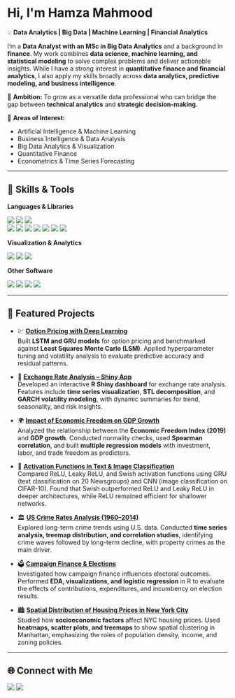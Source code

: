 # Hi, I'm Hamza Mahmood  

💡 **Data Analytics | Big Data | Machine Learning | Financial Analytics**  

I’m a **Data Analyst with an MSc in Big Data Analytics** and a background in **finance**. My work combines **data science, machine learning, and statistical modeling** to solve complex problems and deliver actionable insights. While I have a strong interest in **quantitative finance and financial analytics**, I also apply my skills broadly across **data analytics, predictive modeling, and business intelligence**.  

🎯 **Ambition:** To grow as a versatile data professional who can bridge the gap between **technical analytics** and **strategic decision-making**.  

🚀 **Areas of Interest:**   
- Artificial Intelligence & Machine Learning
- Business Intelligence & Data Analysis  
- Big Data Analytics & Visualization 
- Quantitative Finance    
- Econometrics & Time Series Forecasting  
---

## 🔧 Skills & Tools  

**Languages & Libraries**  
<p align="left">
  <img src="https://img.shields.io/badge/Python-3776AB?style=for-the-badge&logo=python&logoColor=white"/>
  <img src="https://img.shields.io/badge/R-276DC3?style=for-the-badge&logo=r&logoColor=white"/>
  <img src="https://img.shields.io/badge/SQL-4479A1?style=for-the-badge&logo=postgresql&logoColor=white"/>
  <br>
  <img src="https://img.shields.io/badge/Pandas-150458?style=for-the-badge&logo=pandas&logoColor=white"/>
  <img src="https://img.shields.io/badge/NumPy-013243?style=for-the-badge&logo=numpy&logoColor=white"/>
  <img src="https://img.shields.io/badge/Scikit--Learn-F7931E?style=for-the-badge&logo=scikit-learn&logoColor=white"/>
  <img src="https://img.shields.io/badge/TensorFlow-FF6F00?style=for-the-badge&logo=tensorflow&logoColor=white"/>
  <img src="https://img.shields.io/badge/Keras-D00000?style=for-the-badge&logo=keras&logoColor=white"/>
  <img src="https://img.shields.io/badge/PyTorch-EE4C2C?style=for-the-badge&logo=pytorch&logoColor=white"/>
  <img src="https://img.shields.io/badge/XGBoost-EC4D37?style=for-the-badge&logo=xgboost&logoColor=white"/>
</p>

**Visualization & Analytics**  
<p align="left">
  <img src="https://img.shields.io/badge/Matplotlib-000000?style=for-the-badge"/>
  <img src="https://img.shields.io/badge/Seaborn-4E97A7?style=for-the-badge"/>
  <img src="https://img.shields.io/badge/Power%20BI-F2C811?style=for-the-badge&logo=powerbi&logoColor=black"/>
</p>

**Other Software**  
<p align="left">
  <img src="https://img.shields.io/badge/EViews-005CAB?style=for-the-badge"/>
  <img src="https://img.shields.io/badge/Bloomberg%20Terminal-000000?style=for-the-badge"/>
  <img src="https://img.shields.io/badge/MS%20Excel-217346?style=for-the-badge&logo=microsoftexcel&logoColor=white"/>
  <img src="https://img.shields.io/badge/MS%20Office-D83B01?style=for-the-badge&logo=microsoftoffice&logoColor=white"/>
</p>

---

## 📌 Featured Projects  

- 💹 [**Option Pricing with Deep Learning**](https://github.com/mahmoodhamza1/Deep-Learning-for-Options-Pricing)    
  Built **LSTM and GRU models** for option pricing and benchmarked against **Least Squares Monte Carlo (LSM)**. Applied hyperparameter tuning and volatility analysis to evaluate predictive accuracy and residual patterns.  

- 💱 [**Exchange Rate Analysis – Shiny App**](https://github.com/mahmoodhamza1/Exchange-Rate-Analysis)   
  Developed an interactive **R Shiny dashboard** for exchange rate analysis. Features include **time series visualization**, **STL decomposition**, and **GARCH volatility modeling**, with dynamic summaries for trend, seasonality, and risk insights.  

- 🌍 [**Impact of Economic Freedom on GDP Growth**](https://github.com/mahmoodhamza1/Impact-of-Economic-Freedom-on-GDP-Growth)   
  Analyzed the relationship between the **Economic Freedom Index (2019)** and **GDP growth**. Conducted normality checks, used **Spearman correlation**, and built **multiple regression models** with investment, labor, and trade freedom as predictors.

- 🔬 [**Activation Functions in Text & Image Classification**](https://github.com/mahmoodhamza1/Activation-Functions-in-Text-Image-Classification)    
  Compared ReLU, Leaky ReLU, and Swish activation functions using GRU (text classification on 20 Newsgroups) and CNN (image classification on CIFAR-10). Found that Swish outperformed ReLU and Leaky ReLU in deeper architectures, while ReLU remained efficient for shallower networks.     

- 🏛️ [**US Crime Rates Analysis (1960–2014)**](https://github.com/mahmoodhamza1/Analysis-of-US-Crime-Rates)   
  Explored long-term crime trends using U.S. data. Conducted **time series analysis, treemap distribution, and correlation studies**, identifying crime waves followed by long-term decline, with property crimes as the main driver.  

- 🗳️ [**Campaign Finance & Elections**](https://github.com/mahmoodhamza1/Impact-of-Campaign-Finance-on-Election-Results)   
  Investigated how campaign finance influences electoral outcomes. Performed **EDA, visualizations, and logistic regression** in R to evaluate the effects of contributions, expenditures, and incumbency on election results.  

- 🏙️ [**Spatial Distribution of Housing Prices in New York City**](https://github.com/mahmoodhamza1/Spatial-Distribution-of-Housing-Prices-in-NYC)   
  Studied how **socioeconomic factors** affect NYC housing prices. Used **heatmaps, scatter plots, and treemaps** to show spatial clustering in Manhattan, emphasizing the roles of population density, income, and zoning policies.  

---

## 🌐 Connect with Me  

<p align="left">
  <a href="https://www.linkedin.com/in/hamzamah1/"><img src="https://img.shields.io/badge/LinkedIn-0A66C2?style=for-the-badge&logo=linkedin&logoColor=white"/></a>
  <a href="mailto:hamza979mahmood@gmail.com"><img src="https://img.shields.io/badge/Email-D14836?style=for-the-badge&logo=gmail&logoColor=white"/></a>
</p>
